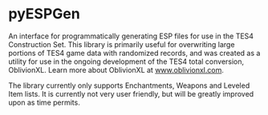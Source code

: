 # pyESPGen
An interface for programmatically generating ESP files for use in the TES4 Construction Set.
This library is primarily useful for overwriting large portions of TES4 game data with randomized records, and was created as a utility for use in the ongoing development of the TES4 total conversion, OblivionXL. Learn more about OblivionXL at www.oblivionxl.com.

The library currently only supports Enchantments, Weapons and Leveled Item lists. It is currently not very user friendly, but will be greatly improved upon as time permits.